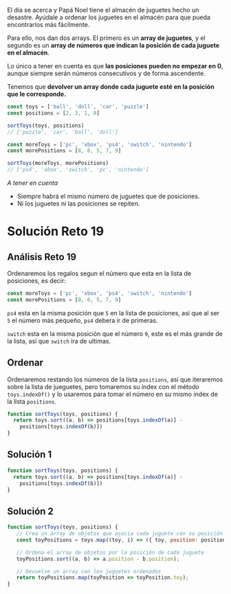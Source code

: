 El día se acerca y Papá Noel tiene el almacén de juguetes hecho un desastre. Ayúdale a ordenar los juguetes en el almacén para que pueda encontrarlos más fácilmente.

Para ello, nos dan dos arrays. El primero es un **array de juguetes**, y el segundo es un **array de números que indican la posición de cada juguete en el almacén**.

Lo único a tener en cuenta es que **las posiciones pueden no empezar en 0**, aunque siempre serán números consecutivos y de forma ascendente.

Tenemos que **devolver un array donde cada juguete esté en la posición que le corresponde.**

```js
const toys = ['ball', 'doll', 'car', 'puzzle']
const positions = [2, 3, 1, 0]

sortToys(toys, positions)
// ['puzzle', 'car', 'ball', 'doll']

const moreToys = ['pc', 'xbox', 'ps4', 'switch', 'nintendo']
const morePositions = [8, 6, 5, 7, 9]

sortToys(moreToys, morePositions)
// ['ps4', 'xbox', 'switch', 'pc', 'nintendo']
```

*A tener en cuenta*
 - Siempre habrá el mismo número de juguetes que de posiciones.
 - Ni los juguetes ni las posiciones se repiten.

# Solución Reto 19

## Análisis Reto 19

Ordenaremos los regalos segun el número que esta en la lista de posiciones, es decir:

```js
const moreToys = ['pc', 'xbox', 'ps4', 'switch', 'nintendo']
const morePositions = [8, 6, 5, 7, 9]
```

`ps4` esta en la misma posición que `5` en la lista de posiciones, así que al ser `5` el número más pequeño, `ps4` debera ir de primeras.

`switch` esta en la misma posición que el número `9`, este es el más grande de la lista, así que `switch` ira de ultimas.

## Ordenar 

Ordenaremos restando los números de la lista `positions`, así que iteraremos sobre la lista de jueguetes, pero tomaremos su index con el método `toys.indexOf()` y lo usaremos para tomar el número en su mismo index de la lista `positions`.

```js
function sortToys(toys, positions) {
  return toys.sort((a, b) => positions[toys.indexOf(a)] -
    positions[toys.indexOf(b)])
}
```

## Solución 1
```js
function sortToys(toys, positions) {
  return toys.sort((a, b) => positions[toys.indexOf(a)] -
    positions[toys.indexOf(b)])
}
```

## Solución 2
```js
function sortToys(toys, positions) {
   // Crea un array de objetos que asocia cada juguete con su posición
   const toyPositions = toys.map((toy, i) => ({ toy, position: positions[i] }));

   // Ordena el array de objetos por la posición de cada juguete
   toyPositions.sort((a, b) => a.position - b.position);

   // Devuelve un array con los juguetes ordenados
   return toyPositions.map(toyPosition => toyPosition.toy);
}
```